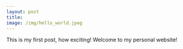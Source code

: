 ```yaml
---
layout: post
title:
image: /img/hello_world.jpeg
---
```


This is my first post, how exciting! Welcome to my personal website!
